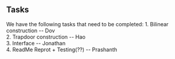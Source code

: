 <h2>Tasks</h2> 
We have the following tasks that need to be completed: 
	1. Bilinear construction -- Dov <br/> 
	2. Trapdoor construction -- Hao <br/>
	3. Interface -- Jonathan <br/>
	4. ReadMe Reprot + Testing(??) -- Prashanth <br/> 



